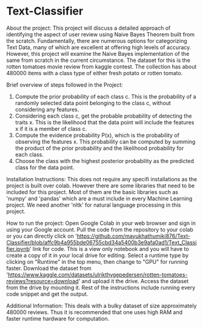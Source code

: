 # Text-Classifier

About the project:
This project will discuss a detailed approach of identifying the aspect of user review using Naive Bayes Theorem built from the scratch. Fundamentally, there are numerous options for categorizing Text Data, many of which are excellent at offering high levels of accuracy. However, this project will examine the Naive Bayes implementation of the same from scratch in the current circumstance. The dataset for this is the rotten tomatoes movie review from kaggle contest. The collection has about 480000 items with a class type of either fresh potato or rotten tomato. 

Brief overview of steps followed in the Project:
1. Compute the prior probability of each class c. This is the probability of a randomly selected data point belonging to the class c, without considering any features.
2. Considering each class c, get the probable probability of detecting the traits x. This is the likelihood that the data point will include the features x if it is a member of class c.
3. Compute the evidence probability P(x), which is the probability of observing the features x. This probability can be computed by summing the product of the prior probability and the likelihood probability for each class.
4. Choose the class with the highest posterior probability as the predicted class for the data point.

Installation Instructions: 
This does not require any specifi installations as the project is built over colab. However there are some libraries that need to be included for this project. Most of them are the basic libraries such as 'numpy' and 'pandas' which are a must include in every Machine Learning project. We need another 'nltk' for natural language processing in this project.

How to run the project:
Open Google Colab in your web browser and sign in using your Google account.
Pull the code from the repository to your colab or you can directly click on 'https://github.com/mayukhathumiki876/Text-Classifier/blob/affc9b4a955bde06755cbd34a5400b3e9afa0ad1/Text_Classifier.ipynb' link for code. This is a view only notebook and you will have to create a copy of it in your local drive for editing.
Select a runtime type by clicking on "Runtime" in the top menu, then change to "GPU" for running faster.
Download the dataset from 'https://www.kaggle.com/datasets/ulrikthygepedersen/rotten-tomatoes-reviews?resource=download' and upload it the drive.
Access the dataset from the drive by mounting it.
Rest of the instructions include running every code snippet and get the output.

Additional Information: 
This deals with a bulky dataset of size approximately 480000 reviews. Thus it is recommended that one uses high RAM and faster runtime hardware for computation.
